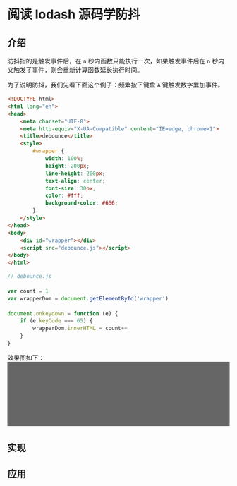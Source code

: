 # 阅读 lodash 源码学防抖

## 介绍

防抖指的是触发事件后，在 `n` 秒内函数只能执行一次，如果触发事件后在 `n` 秒内又触发了事件，则会重新计算函数延长执行时间。

为了说明防抖，我们先看下面这个例子：频繁按下键盘 `A` 键触发数字累加事件。
```html
<!DOCTYPE html>
<html lang="en">
<head>
    <meta charset="UTF-8">
    <meta http-equiv="X-UA-Compatible" content="IE=edge, chrome=1">
    <title>debounce</title>
    <style>
        #wrapper {
            width: 100%;
            height: 200px;
            line-height: 200px;
            text-align: center;
            font-size: 30px;
            color: #fff;
            background-color: #666;
        }
    </style>
</head>
<body>
    <div id="wrapper"></div>
    <script src="debounce.js"></script>
</body>
</html>
```
```js
// debounce.js

var count = 1
var wrapperDom = document.getElementById('wrapper')

document.onkeydown = function (e) {
    if (e.keyCode === 65) {
        wrapperDom.innerHTML = count++
    }
}
```
效果图如下：
![debounce1](../../assets/js_subject/debounce.gif)


## 实现

## 应用

